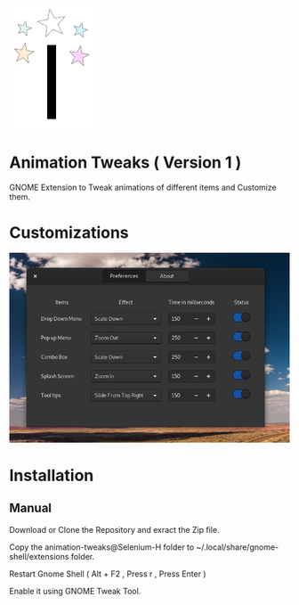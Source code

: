 ![Screenshot](/animation-tweaks@Selenium-H/eicon.png) 
# **Animation Tweaks** ( Version 1 )
GNOME Extension to Tweak animations of different items and Customize them.

# Customizations

![Screenshot](/Screenshots/image1.png)

# Installation

## Manual
Download or Clone the Repository and exract the Zip file.

Copy the animation-tweaks@Selenium-H folder to ~/.local/share/gnome-shell/extensions folder.

Restart Gnome Shell ( Alt + F2 , Press r , Press Enter )

Enable it using GNOME Tweak Tool.

